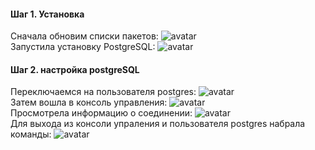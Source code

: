 #### Шаг 1. Установка
Сначала обновим списки пакетов:
![avatar](https://sun9-62.userapi.com/impg/jO2cx8GD6VSsJoEfNCHTuCwvk0ND9K26-U0vDw/Kn05Qry39AU.jpg?size=579x140&quality=96&sign=e252c1a5ca99b25bf977089155cf862b&type=album) <br>
Запустила установку PostgreSQL:
![avatar](https://sun9-7.userapi.com/impg/gFim3Wo9_kmAEkP1y18779thyvsikygdRTfwag/UXbHLokQpgE.jpg?size=564x154&quality=96&sign=e4cfcb7296d2d24263d45e52fd7c0977&type=album)<br>
#### Шаг 2. настройка postgreSQL
Переключаемся на пользователя postgres:
![avatar](https://sun9-53.userapi.com/impg/MMApCLO4i27JXq2ibf3f_nrfutd3Xw-G7k1Xjw/21oYdmXOQTQ.jpg?size=564x45&quality=96&sign=fc29f5bf098c390bbf79200d65f3f570&type=album)
<br>
Затем вошла в консоль управления:
![avatar](https://sun9-53.userapi.com/impg/pYz87N4b0BDtbXTpbJHJ17ORVU70h4qniUNOkQ/jJ7ZLS2O1Cg.jpg?size=337x96&quality=96&sign=df3847451325883a0af37444ad4f6e59&type=album)
<br>
Просмотрела информацию о соединении:
![avatar](https://sun9-19.userapi.com/impg/AZjCivfzkzaoNdWBbAYhq9kgO3yBSjqgxoLGYg/nMpnl65_c_4.jpg?size=565x65&quality=96&sign=ea1e18150737a88b5aba20f988129836&type=album)
<br>
Для выхода из консоли упраления и пользователя postgres набрала команды:
![avatar](https://sun9-14.userapi.com/impg/I9-uKQEW05o6P44i1PFVI1Sx2mbhxsLZkug3PA/_I4mD6rR1UI.jpg?size=289x47&quality=96&sign=e1241faa558d7fb60bc3c8303102b529&type=album)

